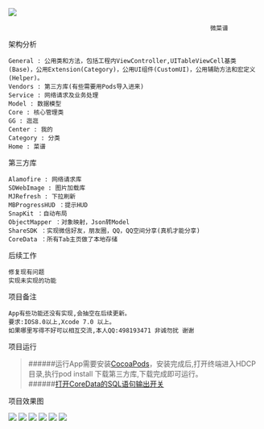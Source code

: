 ![](https://camo.githubusercontent.com/776e965d43e3a3286de1609683eb918613a0ce84/68747470733a2f2f696d672e736869656c64732e696f2f62616467652f53776966742d322e302d6f72616e67652e737667)<br/>

                                                            微菜谱

架构分析

    General : 公用类和方法，包括工程内ViewController,UITableViewCell基类(Base)，公用Extension(Category)，公用UI组件(CustomUI)，公用辅助方法和宏定义(Helper)。
    Vendors : 第三方库(有些需要用Pods导入进来)
    Service : 网络请求及业务处理
    Model : 数据模型
    Core : 核心管理类
    GG : 逛逛
    Center : 我的
    Category : 分类
    Home : 菜谱

第三方库

    Alamofire : 网络请求库
    SDWebImage : 图片加载库
    MJRefresh : 下拉刷新
    MBProgressHUD ：提示HUD
    SnapKit ：自动布局
    ObjectMapper ：对象映射，Json转Model
    ShareSDK ：实现微信好友，朋友圈，QQ，QQ空间分享(真机才能分享)
    CoreData ：所有Tab主页做了本地存储

后续工作

    修复现有问题
    实现未实现的功能

项目备注

    App有些功能还没有实现,会抽空在后续更新。
    要求:IOS8.0以上,Xcode 7.0 以上。
    如果哪里写得不好可以相互交流,本人QQ:498193471 非诚勿扰 谢谢 

项目运行

  > ######运行App需要安装[CocoaPods](http://www.cnblogs.com/wayne23/p/3912882.html)，安装完成后,打开终端进入HDCP目录,执行pod install 下载第三方库,下载完成即可运行。<br/> 
  > ######[打开CoreData的SQL语句输出开关](http://blog.csdn.net/likendsl/article/details/16160677)<br/> 

项目效果图

   ![](https://github.com/AlbertXYZ/HDCP/raw/master/Images/CP.gif)  ![](https://github.com/AlbertXYZ/HDCP/raw/master/Images/GG.gif)   ![](https://github.com/AlbertXYZ/HDCP/raw/master/Images/FL.gif) ![](https://github.com/AlbertXYZ/HDCP/raw/master/Images/PHB.gif)  ![](https://github.com/AlbertXYZ/HDCP/raw/master/Images/FXCP.gif) ![](https://github.com/AlbertXYZ/HDCP/raw/master/Images/PL.gif) 

